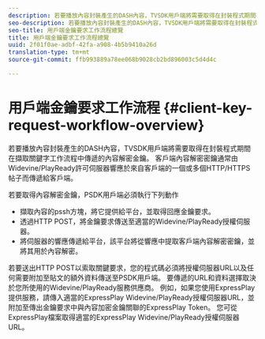 ```yaml
---
description: 若要播放內容封裝產生的DASH內容，TVSDK用戶端將需要取得在封裝程式期間在擷取關鍵字工作流程中傳遞的內容解密金鑰。 客戶端內容解密密鑰通常由Widevine/PlayReady許可伺服器響應於來自客戶端的一個或多個HTTP/HTTPS帖子而傳遞給客戶端。
seo-description: 若要播放內容封裝產生的DASH內容，TVSDK用戶端將需要取得在封裝程式期間在擷取關鍵字工作流程中傳遞的內容解密金鑰。 客戶端內容解密密鑰通常由Widevine/PlayReady許可伺服器響應於來自客戶端的一個或多個HTTP/HTTPS帖子而傳遞給客戶端。
seo-title: 用戶端金鑰要求工作流程總覽
title: 用戶端金鑰要求工作流程總覽
uuid: 2f01f0ae-adbf-42fa-a908-4b5b9410a26d
translation-type: tm+mt
source-git-commit: ffb993889a78ee068b9028cb2bd896003c5d4d4c

---
```



# 用戶端金鑰要求工作流程 {#client-key-request-workflow-overview}

若要播放內容封裝產生的DASH內容，TVSDK用戶端將需要取得在封裝程式期間在擷取關鍵字工作流程中傳遞的內容解密金鑰。 客戶端內容解密密鑰通常由Widevine/PlayReady許可伺服器響應於來自客戶端的一個或多個HTTP/HTTPS帖子而傳遞給客戶端。

若要取得內容解密金鑰，PSDK用戶端必須執行下列動作

* 擷取內容的pssh方塊，將它提供給平台，並取得回應金鑰要求。
* 透過HTTP POST，將金鑰要求傳送至適當的Widevine/PlayReady授權伺服器。
* 將伺服器的響應傳遞給平台，該平台將從響應中提取客戶端內容解密密鑰，並將其用於內容解密。

若要送出HTTP POST以索取關鍵要求，您的程式碼必須將授權伺服器URL以及任何需要附加至貼文的額外資料傳送至PSDK用戶端。 要傳遞的URL和資料選擇取決於您所使用的Widevine/PlayReady服務供應商。 例如，如果您使用ExpressPlay提供服務，請傳入適當的ExpressPlay Widevine/PlayReady授權伺服器URL，並附加至傳出金鑰要求中與內容加密金鑰關聯的ExpressPlay Token。 您可從ExpressPlay檔案取得適當的ExpressPlay Widevine/PlayReady授權伺服器URL。